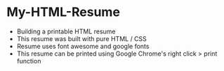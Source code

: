 # My-HTML-Resume
* Building a printable HTML resume
* This resume was built with pure HTML / CSS
* Resume uses font awesome and google fonts
* This resume can be printed using Google Chrome's right click > print function